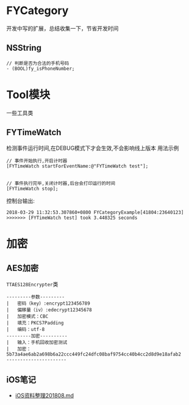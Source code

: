# FYCategory
开发中写的扩展，总结收集一下，节省开发时间
## NSString
```objc
// 判断是否为合法的手机号码
- (BOOL)fy_isPhoneNumber; 
```


Tool模块
===
一些工具类

FYTimeWatch
---
检测事件运行时间,在DEBUG模式下才会生效,不会影响线上版本
用法示例
```
// 事件开始执行,开启计时器
[FYTimeWatch startForEventName:@"FYTimeWatch test"];


// 事件执行完毕,关闭计时器,后台会打印运行的时间
[FYTimeWatch stop];
```
控制台输出:
```
2018-03-29 11:32:53.307860+0800 FYCategoryExample[41804:23640123] >>>>>>> [FYTimeWatch test] took 3.448325 seconds
```


# 加密

## AES加密
`TTAES128Encrypter`类
```
---------参数---------
|   密码（key）:encrypt123456789
|   偏移量（iv）:edecrypt12345678
|   加密模式：CBC
|   填充：PKCS7Padding
|   编码：utf-8
---------加密----------
|   输入：手机回收加密测试
|   加密：5b73a4ae6ab2a698b6a22ccc449fc24dfc08baf9754cc40b4cc2d8d9e18afab2
----------------------
```

iOS笔记
---
- [iOS资料整理201808.md](https://github.com/TongFangyuan/WorkSummary/blob/master/iOS%E8%B5%84%E6%96%99%E6%95%B4%E7%90%86%EF%BC%888%E6%9C%88%EF%BC%89.md)
